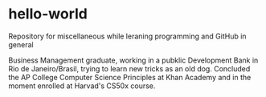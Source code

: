 # hello-world
Repository for miscellaneous while leraning programming and GitHub in general

Business Management graduate, working in a pubklic Development Bank in Rio de Janeiro/Brasil, trying to learn new tricks as an old dog. Concluded the AP College Computer Science Principles at Khan Academy and in the moment enrolled at Harvad's CS50x course.
